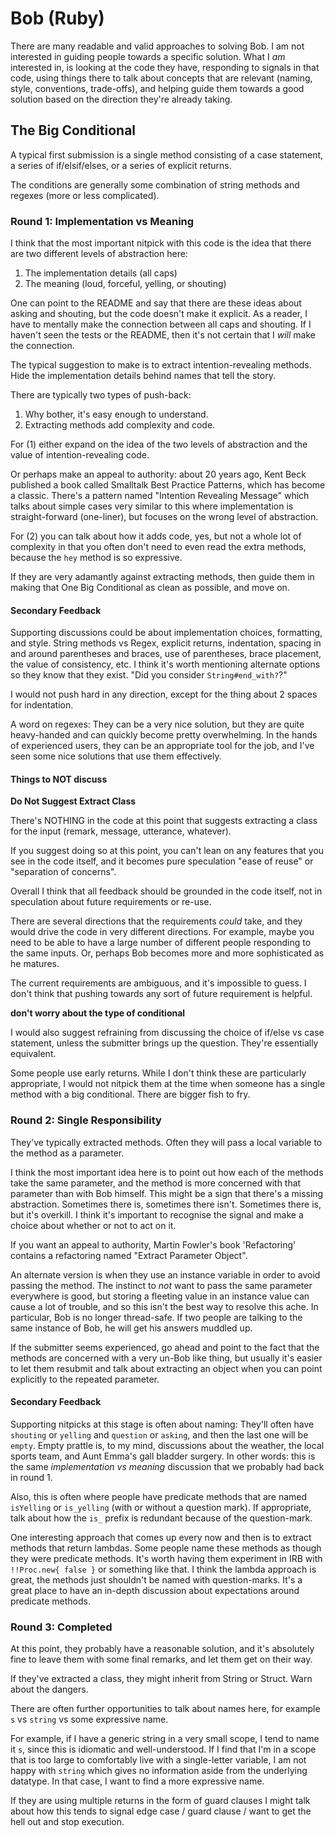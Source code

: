 # Bob (Ruby)

There are many readable and valid approaches to solving Bob. I am not interested in guiding people towards a specific solution. What I *am* interested in, is looking at the code they have, responding to signals in that code, using things there to talk about concepts that are relevant (naming, style, conventions, trade-offs), and helping guide them towards a good solution based on the direction they're already taking.

## The Big Conditional

A typical first submission is a single method consisting of a case statement, a series of if/elsif/elses, or a series of explicit returns.

The conditions are generally some combination of string methods and regexes (more or less complicated).

### Round 1: Implementation vs Meaning

I think that the most important nitpick with this code is the idea that there are two different levels of abstraction here:

1. The implementation details (all caps)
2. The meaning (loud, forceful, yelling, or shouting)

One can point to the README and say that there are these ideas about asking and shouting, but the code doesn't make it explicit. As a reader, I have to mentally make the connection between all caps and shouting. If I haven't seen the tests or the README, then it's not certain that I *will* make the connection.

The typical suggestion to make is to extract intention-revealing methods. Hide the implementation details behind names that tell the story.

There are typically two types of push-back:

1. Why bother, it's easy enough to understand.
2. Extracting methods add complexity and code.

For (1) either expand on the idea of the two levels of abstraction and the value of intention-revealing code.

Or perhaps make an appeal to authority: about 20 years ago, Kent Beck published a book called Smalltalk Best Practice Patterns, which has become a classic. There's a pattern named "Intention Revealing Message" which talks about simple cases very similar to this where implementation is straight-forward (one-liner), but focuses on the wrong level of abstraction.

For (2) you can talk about how it adds code, yes, but not a whole lot of complexity in that you often don't need to even read the extra methods, because the `hey` method is so expressive.

If they are very adamantly against extracting methods, then guide them in making that One Big Conditional as clean as possible, and move on.

#### Secondary Feedback

Supporting discussions could be about implementation choices, formatting, and style. String methods vs Regex, explicit returns, indentation, spacing in and around parentheses and braces, use of parentheses, brace placement, the value of consistency, etc. I think it's worth mentioning alternate options so they know that they exist. "Did you consider `String#end_with?`?"

I would not push hard in any direction, except for the thing about 2 spaces for indentation.

A word on regexes: They can be a very nice solution, but they are quite heavy-handed and can quickly become pretty overwhelming. In the hands of experienced users, they can be an appropriate tool for the job, and I've seen some nice solutions that use them effectively.

#### Things to **NOT** discuss

**Do Not Suggest Extract Class**

There's NOTHING in the code at this point that suggests extracting a class for the input (remark, message, utterance, whatever).

If you suggest doing so at this point, you can't lean on any features that you see in the code itself, and it becomes pure speculation "ease of reuse" or "separation of concerns".

Overall I think that all feedback should be grounded in the code itself, not in speculation about future requirements or re-use.

There are several directions that the requirements *could* take, and they would drive the code in very different directions. For example, maybe you need to be able to have a large number of different people responding to the same inputs. Or, perhaps Bob becomes more and more sophisticated as he matures.

The current requirements are ambiguous, and it's impossible to guess. I don't think that pushing towards any sort of future requirement is helpful.

**don't worry about the type of conditional**

I would also suggest refraining from discussing the choice of if/else vs case statement, unless the submitter brings up the question. They're essentially equivalent.

Some people use early returns. While I don't think these are particularly appropriate, I would not nitpick them at the time when someone has a single method with a big conditional. There are bigger fish to fry.

### Round 2: Single Responsibility

They've typically extracted methods. Often they will pass a local variable to the method as a parameter.

I think the most important idea here is to point out how each of the methods take the same parameter, and the method is more concerned with that parameter than with Bob himself. This might be a sign that there's a missing abstraction. Sometimes there is, sometimes there isn't. Sometimes there is, but it's overkill. I think it's important to recognise the signal and make a choice about whether or not to act on it.

If you want an appeal to authority, Martin Fowler's book 'Refactoring' contains a refactoring named "Extract Parameter Object".

An alternate version is when they use an instance variable in order to avoid passing the method. The instinct to _not_ want to pass the same parameter everywhere is good, but storing a fleeting value in an instance value can cause a lot of trouble, and so this isn't the best way to resolve this ache. In particular, Bob is no longer thread-safe. If two people are talking to the same instance of Bob, he will get his answers muddled up.

If the submitter seems experienced, go ahead and point to the fact that the methods are concerned with a very un-Bob like thing, but usually it's easier to let them resubmit and talk about extracting an object when you can point explicitly to the repeated parameter.

#### Secondary Feedback

Supporting nitpicks at this stage is often about naming: They'll often have `shouting` or `yelling` and `question` or `asking`, and then the last one will be `empty`. Empty prattle is, to my mind, discussions about the weather, the local sports team, and Aunt Emma's gall bladder surgery. In other words: this is the same _implementation vs meaning_ discussion that we probably had back in round 1.

Also, this is often where people have predicate methods that are named `isYelling` or `is_yelling` (with or without a question mark). If appropriate, talk about how the `is_` prefix is redundant because of the question-mark.

One interesting approach that comes up every now and then is to extract methods that return lambdas. Some people name these methods as though they were predicate methods. It's worth having them experiment in IRB with `!!Proc.new{ false }` or something like that. I think the lambda approach is great, the methods just shouldn't be named with question-marks. It's a great place to have an in-depth discussion about expectations around predicate methods.

### Round 3: Completed

At this point, they probably have a reasonable solution, and it's absolutely fine to leave them with some final remarks, and let them get on their way.

If they've extracted a class, they might inherit from String or Struct. Warn about the dangers.

There are often further opportunities to talk about names here, for example `s` vs `string` vs some expressive name.

For example, if I have a generic string in a very small scope, I tend to name it `s`, since this is idiomatic and well-understood. If I find that I'm in a scope that is too large to comfortably live with a single-letter variable, I am not happy with `string` which gives no information aside from the underlying datatype. In that case, I want to find a more expressive name.

If they are using multiple returns in the form of guard clauses I might talk about how this tends to signal edge case / guard clause / want to get the hell out and stop execution.

